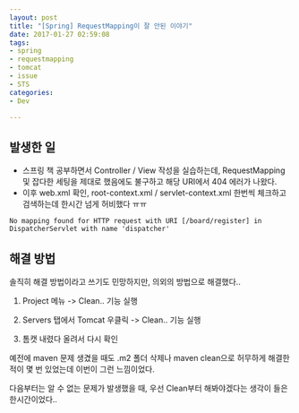 ```yaml
---
layout: post
title: "[Spring] RequestMapping이 잘 안된 이야기"
date: 2017-01-27 02:59:08
tags:
- spring
- requestmapping
- tomcat
- issue
- STS
categories:
- Dev

---
```


## 발생한 일

* 스프링 책 공부하면서 Controller / View 작성을 실습하는데, RequestMapping 및 잡다한 세팅을 제대로 했음에도 불구하고 해당 URI에서 404 에러가 나왔다.
* 이후 web.xml 확인, root-context.xml / servlet-context.xml 한번씩 체크하고 검색하는데 한시간 넘게 허비했다 ㅠㅠ

`
No mapping found for HTTP request with URI [/board/register] in DispatcherServlet with name 'dispatcher'
`

## 해결 방법

솔직히 해결 방법이라고 쓰기도 민망하지만, 의외의 방법으로 해결했다..

1) Project 메뉴 -> Clean.. 기능 실행

2) Servers 탭에서 Tomcat 우클릭 -> Clean.. 기능 실행

3) 톰캣 내렸다 올려서 다시 확인

예전에 maven 문제 생겼을 때도 .m2 폴더 삭제나 maven clean으로 허무하게 해결한 적이 몇 번 있었는데 이번이 그런 느낌이었다.

다음부터는 알 수 없는 문제가 발생했을 때, 우선 Clean부터 해봐야겠다는 생각이 들은 한시간이었다..
